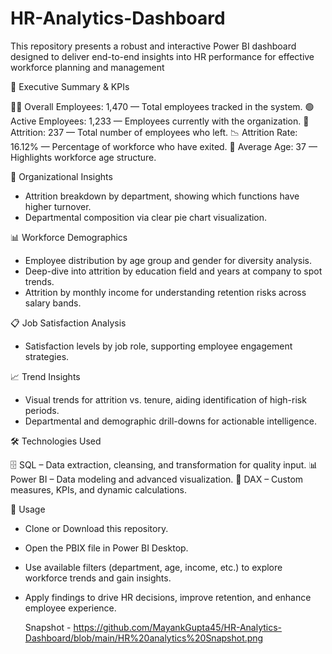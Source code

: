 # HR-Analytics-Dashboard
This repository presents a robust and interactive Power BI dashboard designed to deliver end-to-end insights into HR performance for effective workforce planning and management


📌 Executive Summary & KPIs

👨💼 Overall Employees: 1,470 — Total employees tracked in the system.
🟢 Active Employees: 1,233 — Employees currently with the organization.
🚪 Attrition: 237 — Total number of employees who left.
📉 Attrition Rate: 16.12% — Percentage of workforce who have exited.
🎂 Average Age: 37 — Highlights workforce age structure.


🏢 Organizational Insights

- Attrition breakdown by department, showing which functions have higher turnover.
- Departmental composition via clear pie chart visualization.
  

📊 Workforce Demographics

- Employee distribution by age group and gender for diversity analysis.
- Deep-dive into attrition by education field and years at company to spot trends.
- Attrition by monthly income for understanding retention risks across salary bands.


📋 Job Satisfaction Analysis

- Satisfaction levels by job role, supporting employee engagement strategies.


📈 Trend Insights

- Visual trends for attrition vs. tenure, aiding identification of high-risk periods.
- Departmental and demographic drill-downs for actionable intelligence.


🛠 Technologies Used

🗄 SQL – Data extraction, cleansing, and transformation for quality input.
📊 Power BI – Data modeling and advanced visualization.
🧮 DAX – Custom measures, KPIs, and dynamic calculations.


📂 Usage
- Clone or Download this repository.
- Open the PBIX file in Power BI Desktop.
- Use available filters (department, age, income, etc.) to explore workforce trends and gain insights.
- Apply findings to drive HR decisions, improve retention, and enhance employee experience.

  Snapshot - https://github.com/MayankGupta45/HR-Analytics-Dashboard/blob/main/HR%20analytics%20Snapshot.png

